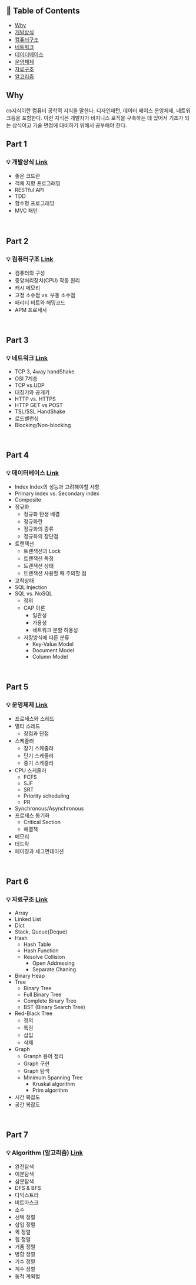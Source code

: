 ## :memo: Table of Contents
- [Why](#why)
- [개발상식](#part-1)
- [컴퓨터구조](#part-2)
- [네트워크](#part-3)
- [데이터베이스](#part-4)
- [운영체제](#part-5)
- [자료구조](#part-6)
- [알고리즘](#part-7)

## Why
cs지식이란 컴퓨터 공학적 지식을 말한다.
디자인패턴, 데이터 베이스 운영체제, 네트워크등을 포함한다. 이런 지식은 개발자가 비지니스 로직을 구축하는 데 있어서 기초가 되는 상식이고 기술 면접에 대비하기 위해서 공부해야 한다.

## Part 1

### :bulb: 개발상식 [Link]()

- 좋은 코드란
- 객체 지향 프로그래밍
- RESTful API
- TDD
- 함수형 프로그래밍
- MVC 패턴

</br>

## Part 2

### :bulb: 컴퓨터구조 [Link]()

- 컴퓨터의 구성
- 중앙처리장치(CPU) 작동 원리
- 캐시 메모리
- 고정 소수점 vs. 부동 소수점
- 패리티 비트와 해밍코드
- APM 프로세서

</br>

## Part 3

### :bulb: 네트워크 [Link](https://github.com/timobyjin02/Computer-Science/blob/main/Network/index.md)

- TCP 3, 4way handShake
- OSI 7계층
- TCP vs.UDP
- 대칭키와 공개키
- HTTP vs. HTTPS
- HTTP GET vs POST
- TSL/SSL HandShake
- 로드밸런싱
- Blocking/Non-blocking

</br>

## Part 4

### :bulb: 데이터베이스 [Link](https://github.com/timobyjin02/Computer-Science/blob/main/Database/index.md)

- Index
  Index의 성능과 고려해야할 사항
- Primary index vs. Secondary index
- Composite
- 정규화
  - 정규화 탄생 배결
  - 정규화란
  - 정규화의 종류
  - 정규화의 장단점
- 트랜잭션
  - 트랜잭션과 Lock
  - 트랜잭션 특정
  - 트랜잭션 상태
  - 트랜잭션 사용할 때 주의할 점
- 교착상태
- SQL Injection
- SQL vs. NoSQL
  - 정의
  - CAP 이론
    - 일관성
    - 가용성
    - 네트워크 분할 허용성
  - 저장방식에 따른 분류
    - Key-Value Model
    - Document Model
    - Column Model

</br>

## Part 5

### :bulb: 운영체제 [Link]()

- 프로세스와 스레드
- 멀티 스레드
  - 장점과 단점
- 스케줄러
  - 장기 스케줄러
  - 단기 스케줄러
  - 중기 스케줄러
- CPU 스케줄러
  - FCFS
  - SJF
  - SRT
  - Priority scheduling
  - PR
- Synchronous/Asynchronous
- 프로세스 동기화
  - Critical Section
  - 해결책
- 메모리
- 데드락
- 페이징과 세그먼테이션
</br>

## Part 6

### :bulb: 자료구조 [Link]()

- Array
- Linked List
- Dict
- Stack, Queue(Deque)
- Hash
  - Hash Table
  - Hash Function
  - Resolve Collision
    - Open Addressing
    - Separate Chaning
- Binary Heap
- Tree
  - Binary Tree
  - Full Binary Tree
  - Complete Binary Tree
  - BST (Binary Search Tree)
- Red-Black Tree
  - 정의
  - 특징
  - 삽입
  - 삭제
- Graph
  - Granph 용어 정리
  - Graph 구현
  - Graph 탐색
  - Minimum Spanning Tree
    - Kruskal algorithm
    - Prim algorithm
- 시간 복잡도
- 공간 복잡도
</br>

## Part 7

### :bulb: Algorithm (알고리즘) [Link]()

- 완전탐색
- 이분탐색
- 삼분탐색
- DFS & BFS
- 다익스트라
- 비트마스크
- 소수
- 선택 정렬
- 삽입 정렬
- 퀵 정렬
- 힙 정렬
- 거품 정렬
- 병합 정렬
- 기수 정렬
- 계수 정렬
- 동적 계획법
